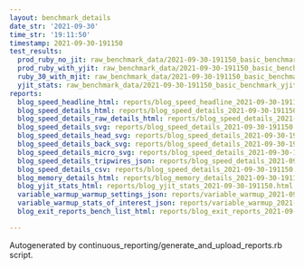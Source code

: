 ```yaml
---
layout: benchmark_details
date_str: '2021-09-30'
time_str: '19:11:50'
timestamp: 2021-09-30-191150
test_results:
  prod_ruby_no_jit: raw_benchmark_data/2021-09-30-191150_basic_benchmark_prod_ruby_no_jit.json
  prod_ruby_with_yjit: raw_benchmark_data/2021-09-30-191150_basic_benchmark_prod_ruby_with_yjit.json
  ruby_30_with_mjit: raw_benchmark_data/2021-09-30-191150_basic_benchmark_ruby_30_with_mjit.json
  yjit_stats: raw_benchmark_data/2021-09-30-191150_basic_benchmark_yjit_stats.json
reports:
  blog_speed_headline_html: reports/blog_speed_headline_2021-09-30-191150.html
  blog_speed_details_html: reports/blog_speed_details_2021-09-30-191150.html
  blog_speed_details_raw_details_html: reports/blog_speed_details_2021-09-30-191150.raw_details.html
  blog_speed_details_svg: reports/blog_speed_details_2021-09-30-191150.svg
  blog_speed_details_head_svg: reports/blog_speed_details_2021-09-30-191150.head.svg
  blog_speed_details_back_svg: reports/blog_speed_details_2021-09-30-191150.back.svg
  blog_speed_details_micro_svg: reports/blog_speed_details_2021-09-30-191150.micro.svg
  blog_speed_details_tripwires_json: reports/blog_speed_details_2021-09-30-191150.tripwires.json
  blog_speed_details_csv: reports/blog_speed_details_2021-09-30-191150.csv
  blog_memory_details_html: reports/blog_memory_details_2021-09-30-191150.html
  blog_yjit_stats_html: reports/blog_yjit_stats_2021-09-30-191150.html
  variable_warmup_warmup_settings_json: reports/variable_warmup_2021-09-30-191150.warmup_settings.json
  variable_warmup_stats_of_interest_json: reports/variable_warmup_2021-09-30-191150.stats_of_interest.json
  blog_exit_reports_bench_list_html: reports/blog_exit_reports_2021-09-30-191150.bench_list.html

---
```

Autogenerated by continuous_reporting/generate_and_upload_reports.rb script.
